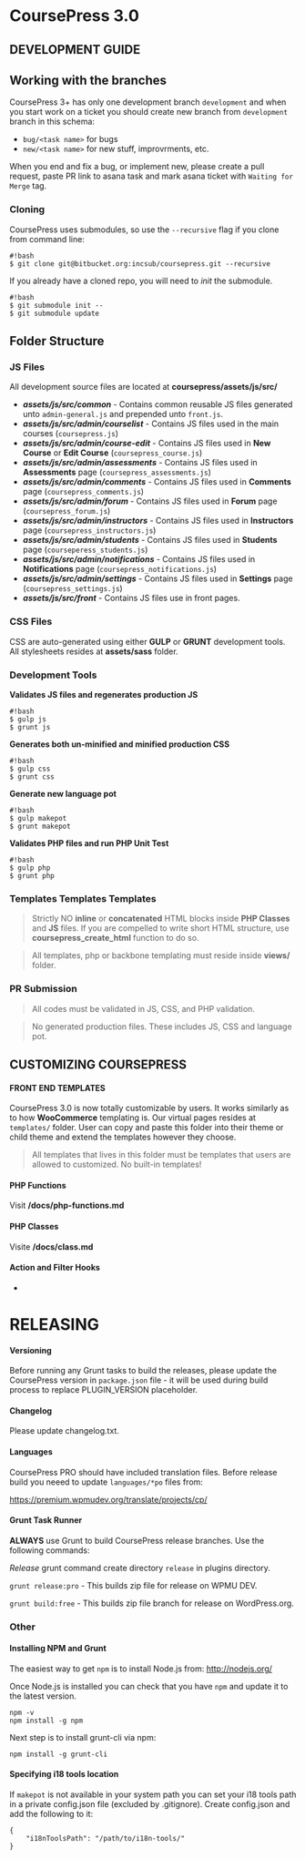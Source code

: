 # CoursePress 3.0

DEVELOPMENT GUIDE
-
## Working with the branches

CoursePress 3+ has only one development branch `development` and when you
start work on a ticket you should create new branch from `development` branch
in this schema:

- `bug/<task name>` for bugs
- `new/<task name>` for new stuff, improvrments, etc.

When you end and fix a bug, or implement new, please create a pull request,
paste PR link to asana task and mark asana ticket with `Waiting for Merge`
tag.

### Cloning

CoursePress uses submodules, so use the `--recursive` flag if you clone from command line:

```
#!bash
$ git clone git@bitbucket.org:incsub/coursepress.git --recursive
```

If you already have a cloned repo, you will need to *init* the submodule.
```
#!bash
$ git submodule init --
$ git submodule update
```

## Folder Structure

### JS Files
All development source files are located at **coursepress/assets/js/src/**

* ***assets/js/src/common*** - Contains common reusable JS files generated unto `admin-general.js` and prepended unto `front.js`.
* ***assets/js/src/admin/courselist*** - Contains JS files used in the main courses (`coursepress.js`)
* ***assets/js/src/admin/course-edit*** - Contains JS files used in **New Course** or **Edit Course** (`coursepress_course.js`)
* ***assets/js/src/admin/assessments*** - Contains JS files used in **Assessments** page (`coursepress_assessments.js`)
* ***assets/js/src/admin/comments*** - Contains JS files used in **Comments** page (`coursepress_comments.js`)
* ***assets/js/src/admin/forum*** - Contains JS files used in **Forum** page (`coursepress_forum.js`)
* ***assets/js/src/admin/instructors*** - Contains JS files used in **Instructors** page (`coursepress_instructors.js`)
* ***assets/js/src/admin/students*** - Contains JS files used in **Students** page (`courseperess_students.js`)
* ***assets/js/src/admin/notifications*** - Contains JS files used in **Notifications** page (`coursepress_notifications.js`)
* ***assets/js/src/admin/settings*** - Contains JS files used in **Settings** page (`coursepress_settings.js`)
* ***assets/js/src/front*** - Contains JS files use in front pages.

### CSS Files
CSS are auto-generated using either **GULP** or **GRUNT** development tools. All stylesheets
resides at **assets/sass** folder.

### Development Tools
**Validates JS files and regenerates production JS**
```
#!bash
$ gulp js
$ grunt js
```
**Generates both un-minified and minified production CSS**
```
#!bash
$ gulp css
$ grunt css
```
**Generate new language pot**
```
#!bash
$ gulp makepot
$ grunt makepot
```
**Validates PHP files and run PHP Unit Test**
```
#!bash
$ gulp php
$ grunt php
```


### Templates Templates Templates
> Strictly NO **inline** or **concatenated** HTML blocks inside **PHP Classes** and **JS** files. If you are compelled to write short HTML structure, use **coursepress_create_html** function to do so.

> All templates, php or backbone templating must reside inside **views/** folder.

### PR Submission
> All codes must be validated in JS, CSS, and PHP validation.

> No generated production files. These includes JS, CSS and language pot.

CUSTOMIZING COURSEPRESS
-

#### FRONT END TEMPLATES
CoursePress 3.0 is now totally customizable by users.
It works similarly as to how **WooCommerce** templating is.
Our virtual pages resides at `templates/` folder. User can copy and paste this folder into their theme or child theme and extend the templates however they choose.

> All templates that lives in this folder must be templates that users are allowed to customized. No built-in templates!

#### PHP Functions
Visit **/docs/php-functions.md**

#### PHP Classes
Visite **/docs/class.md**

#### Action and Filter Hooks
-

# RELEASING #

#### Versioning  

Before running any Grunt tasks to build the releases, please update the
CoursePress version in `package.json` file - it will be used during build
process to replace PLUGIN_VERSION placeholder.


#### Changelog  

Please update changelog.txt.

#### Languages

CoursePress PRO should have included translation files. Before release build
you neeed to update `languages/*po` files from:

https://premium.wpmudev.org/translate/projects/cp/


#### Grunt Task Runner  

**ALWAYS** use Grunt to build CoursePress release branches. Use the following commands:

*Release* grunt command create directory `release` in plugins directory.

`grunt release:pro` - This builds zip file for release on WPMU DEV.

`grunt build:free` - This builds zip file branch for release on WordPress.org.

### Other

#### Installing NPM and Grunt

The easiest way to get `npm` is to install Node.js from: <http://nodejs.org/>  

Once Node.js is installed you can check that you have `npm` and update it to the latest version.  

    npm -v  
	npm install -g npm

Next step is to install grunt-cli via npm:  

    npm install -g grunt-cli  

#### Specifying i18 tools location  

If `makepot` is not available in your system path you can set your i18 tools path in a private config.json file (excluded by .gitignore). Create config.json and add the following to it:  

	{
	    "i18nToolsPath": "/path/to/i18n-tools/"
	}
